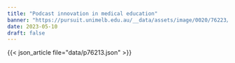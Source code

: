 ```yaml
---
title: "Podcast innovation in medical education"
banner: "https://pursuit.unimelb.edu.au/__data/assets/image/0020/76223/Podcast-innovation-in-medical-education_f4f39f1f-2724-4b3a-ac4a-1bf7837833a7.jpg"
date: 2023-05-10
draft: false
---
```


{{< json_article file="data/p76213.json" >}}